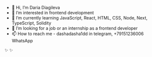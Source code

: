 - 👋 Hi, I’m Daria Diagileva
- 👀 I’m interested in frontend development
- 🌱 I’m currently learning JavaScript, React, HTML, CSS, Node, Next, TypeScript, Solidity
- 💞️ I’m looking for a job or an internship as a frontend developer
- 📫 How to reach me - dashadasha1dd in telegram, +79151236006 WhatsApp

 ✨  ✨ 

